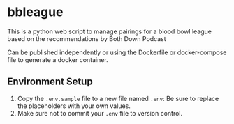 # bbleague
This is a python web script to manage pairings for a blood bowl league based on the recommendations by Both Down Podcast

Can be published independently or using the Dockerfile or docker-compose file to generate a docker container. 


## Environment Setup

1. Copy the `.env.sample` file to a new file named `.env`:
Be sure to replace the placeholders with your own values.
3. Make sure not to commit your `.env` file to version control.
